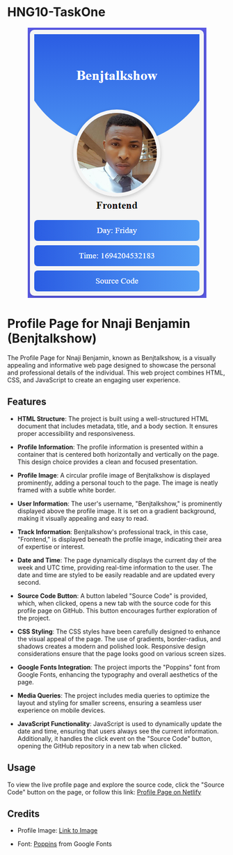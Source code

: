 # HNG10-TaskOne

<p align="center"><img src="/image/readme_md_image.png"/></p>

# Profile Page for Nnaji Benjamin (Benjtalkshow)

The Profile Page for Nnaji Benjamin, known as Benjtalkshow, is a visually appealing and informative web page designed to showcase the personal and professional details of the individual. This web project combines HTML, CSS, and JavaScript to create an engaging user experience.

## Features

- **HTML Structure**: The project is built using a well-structured HTML document that includes metadata, title, and a body section. It ensures proper accessibility and responsiveness.

- **Profile Information**: The profile information is presented within a container that is centered both horizontally and vertically on the page. This design choice provides a clean and focused presentation.

- **Profile Image**: A circular profile image of Benjtalkshow is displayed prominently, adding a personal touch to the page. The image is neatly framed with a subtle white border.

- **User Information**: The user's username, "Benjtalkshow," is prominently displayed above the profile image. It is set on a gradient background, making it visually appealing and easy to read.

- **Track Information**: Benjtalkshow's professional track, in this case, "Frontend," is displayed beneath the profile image, indicating their area of expertise or interest.

- **Date and Time**: The page dynamically displays the current day of the week and UTC time, providing real-time information to the user. The date and time are styled to be easily readable and are updated every second.

- **Source Code Button**: A button labeled "Source Code" is provided, which, when clicked, opens a new tab with the source code for this profile page on GitHub. This button encourages further exploration of the project.

- **CSS Styling**: The CSS styles have been carefully designed to enhance the visual appeal of the page. The use of gradients, border-radius, and shadows creates a modern and polished look. Responsive design considerations ensure that the page looks good on various screen sizes.

- **Google Fonts Integration**: The project imports the "Poppins" font from Google Fonts, enhancing the typography and overall aesthetics of the page.

- **Media Queries**: The project includes media queries to optimize the layout and styling for smaller screens, ensuring a seamless user experience on mobile devices.

- **JavaScript Functionality**: JavaScript is used to dynamically update the date and time, ensuring that users always see the current information. Additionally, it handles the click event on the "Source Code" button, opening the GitHub repository in a new tab when clicked.

## Usage

To view the live profile page and explore the source code, click the "Source Code" button on the page, or follow this link: [Profile Page on Netlify](https://hng10-task-one.netlify.app/)

## Credits

- Profile Image: [Link to Image](https://ca.slack-edge.com/T05FFAA91JP-U05QUKSC4G7-979e44b98d8a-512)

- Font: [Poppins](https://fonts.google.com/css2?family=Poppins:wght@400;500;600;700&display=swap) from Google Fonts

